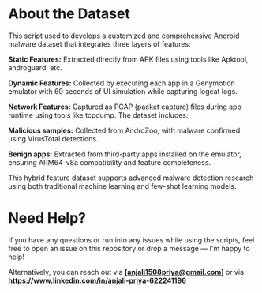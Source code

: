 # About the Dataset
This script used to develops a customized and comprehensive Android malware dataset that integrates three layers of features:

**Static Features:** Extracted directly from APK files using tools like Apktool, androguard, etc.

**Dynamic Features:** Collected by executing each app in a Genymotion emulator with 60 seconds of UI simulation while capturing logcat logs.

**Network Features:** Captured as PCAP (packet capture) files during app runtime using tools like tcpdump.
The dataset includes:

**Malicious samples:** Collected from AndroZoo, with malware confirmed using VirusTotal detections.

**Benign apps:** Extracted from third-party apps installed on the emulator, ensuring ARM64-v8a compatibility and feature completeness.

This hybrid feature dataset supports advanced malware detection research using both traditional machine learning and few-shot learning models.

# Need Help?
If you have any questions or run into any issues while using the scripts, feel free to open an issue on this repository or drop a message — I'm happy to help!

Alternatively, you can reach out via **[anjali1508priya@gmail.com]** or via **https://www.linkedin.com/in/anjali-priya-622241196**
